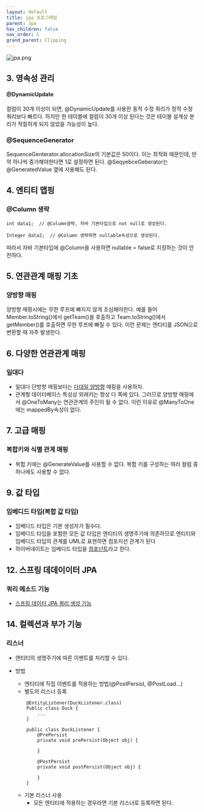 ```yaml
---
layout: default
title: jpa 프로그래밍
parent: Jpa
has_children: false
nav_order: 1
grand_parent: Clipping
---
```


![jpa.png](../img/jpa.png)

## 3. 영속성 관리

#### @DynamicUpdate

컬럼이 30개 이상이 되면, @DynamicUpdate를 사용한 동적 수정 쿼리가 정적 수정 쿼리보다 빠르다. 
하지만 한 테이블에 컬럼이 30개 이상 된다는 것은 테이블 설계상 분리가 적절하게 되지 않았을 가능성이 높다.

### @SequenceGenerator

SequenceGenterator.allocationSize의 기본값은 50이다. 이는 최적화 때문인데, 만약 하나씩 증가해야한다면 1로 설정하면 된다.
@SeqyebceGeberator는 @GeneratedValue 옆에 사용해도 된다.

## 4. 엔티티 맵핑

### @Column 생략

~~~
int data1;  // @Column생략, 자바 기본타입으로 not null로 생성된다.

Integer data2;  // @Column 생략하면 nullable속성으로 생성된다.
~~~

따라서 자바 기본타입에 @Column을 사용하면 nullable = false로 지정하는 것이 안전하다.

## 5. 연관관계 매핑 기초

### 양방향 매핑
양방향 매핑시에는 무한 루프에 빠지지 않게 조심해야한다. 
예를 들어 Member.toString()에서 getTeam()을 호출하고 
Team.toString()에서 getMember()를 호출하면 무한 루프에 빠질 수 있다. 
이런 문제는 엔티티를 JSON으로 변환할 때 자주 발생한다.

## 6. 다양한 연관관계 매핑

### 일대다
- 일대다 단방향 매핑보다는 <ins>다대일 양방향</ins> 매핑을 사용하자.
- 관계형 데이터베이스 특성상 외래키는 항상 다 쪽에 있다. 그러므로 양방향 매핑에서 @OneToMany는 연관관계의 주인이 될 수 없다. 이런 이유로 @ManyToOne에는 mappedBy속성이 없다.

## 7. 고급 매핑

### 복합키와 식별 관계 매핑
- 복합 키에는 @GenerateValue를 사용할 수 없다. 복합 키를 구성하는 여러 컬럼 중 하나에도 사용할 수 없다.


## 9. 값 타입

### 임베디드 타입(복합 값 타입)
- 임베디드 타입은 기본  생성자가 필수다.
- 임베디드 타입을  포함한  모든  값 타입은 엔티티의  생명주기에  의존하므로  엔티티와  임베디드  타입의  관계를  UML로 표현하면 컴포지션 관계가 된다
- 하이버네이트는 임베디드 타입을 <ins>컴포넌트</ins>라고 한다.

## 12. 스프링 데데이이터 JPA

### 쿼리 메소드 기능
-  [스프링 데이터 JPA 쿼리 생성 기능](https://docs.spring.io/spring-data/jpa/docs/current/reference/html/#jpa.query-methods.query-creation)

## 14. 컬렉션과 부가  기능

### 리스너
- 엔티티의 생명주기에 따른 이벤트를 처리할 수 있다.
- 방법
    - 엔티티에 직접  이벤트를  적용하는  방법(@PostPersist, @PostLoad...)
    - 별도의 리스너 등록
    ~~~
        @EntityListener(DuckListener.class)
        Public class Duck {
            ...
        }

        public class DuckListener {
            @PrePersist
            private void prePersist(Object obj) {

            }

            @PostPersist
            private void postPersist(Object obj) {

            }
        }
    ~~~

    - 기본 리스너 사용
        - 모든 엔티티에 적용하는 경우라면 기본 리스너로 등록하면 된다.